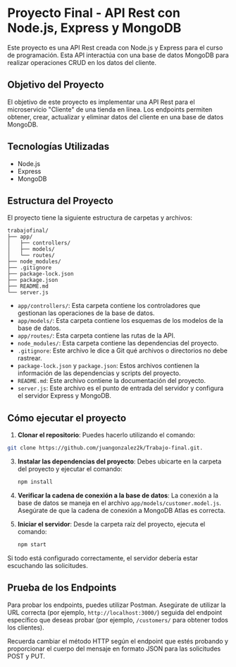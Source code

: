 # Proyecto Final - API Rest con Node.js, Express y MongoDB

Este proyecto es una API Rest creada con Node.js y Express para el curso de programación. Esta API interactúa con una base de datos MongoDB para realizar operaciones CRUD en los datos del cliente.

## Objetivo del Proyecto

El objetivo de este proyecto es implementar una API Rest para el microservicio "Cliente" de una tienda en línea. Los endpoints permiten obtener, crear, actualizar y eliminar datos del cliente en una base de datos MongoDB.

## Tecnologías Utilizadas

- Node.js
- Express
- MongoDB

## Estructura del Proyecto

El proyecto tiene la siguiente estructura de carpetas y archivos:

```plaintext
trabajofinal/
├── app/
│   ├── controllers/
│   ├── models/
│   └── routes/
├── node_modules/
├── .gitignore
├── package-lock.json
├── package.json
├── README.md
└── server.js
```

- `app/controllers/`: Esta carpeta contiene los controladores que gestionan las operaciones de la base de datos.
- `app/models/`: Esta carpeta contiene los esquemas de los modelos de la base de datos.
- `app/routes/`: Esta carpeta contiene las rutas de la API.
- `node_modules/`: Esta carpeta contiene las dependencias del proyecto.
- `.gitignore`: Este archivo le dice a Git qué archivos o directorios no debe rastrear.
- `package-lock.json` y `package.json`: Estos archivos contienen la información de las dependencias y scripts del proyecto.
- `README.md`: Este archivo contiene la documentación del proyecto.
- `server.js`: Este archivo es el punto de entrada del servidor y configura el servidor Express y MongoDB.

## Cómo ejecutar el proyecto

1. **Clonar el repositorio**: Puedes hacerlo utilizando el comando:

```bash
git clone https://github.com/juangonzalez2k/Trabajo-final.git.
```

3. **Instalar las dependencias del proyecto**: Debes ubicarte en la carpeta del proyecto y ejecutar el comando:

   ```bash
   npm install
   ```

5. **Verificar la cadena de conexión a la base de datos**: La conexión a la base de datos se maneja en el archivo `app/models/customer.model.js`. Asegúrate de que la cadena de conexión a MongoDB Atlas es correcta.

6. **Iniciar el servidor**: Desde la carpeta raíz del proyecto, ejecuta el comando:
   ```bash
   npm start
   ```
Si todo está configurado correctamente, el servidor debería estar escuchando las solicitudes.

## Prueba de los Endpoints

Para probar los endpoints, puedes utilizar Postman. Asegúrate de utilizar la URL correcta (por ejemplo, `http://localhost:3000/`) seguida del endpoint específico que deseas probar (por ejemplo, `/customers/` para obtener todos los clientes).

Recuerda cambiar el método HTTP según el endpoint que estés probando y proporcionar el cuerpo del mensaje en formato JSON para las solicitudes POST y PUT.
